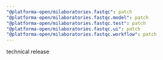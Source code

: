 ```yaml
---
"@platforma-open/milaboratories.fastqc": patch
"@platforma-open/milaboratories.fastqc.model": patch
"@platforma-open/milaboratories.fastqc.test": patch
"@platforma-open/milaboratories.fastqc.ui": patch
"@platforma-open/milaboratories.fastqc.workflow": patch
---
```


technical release
